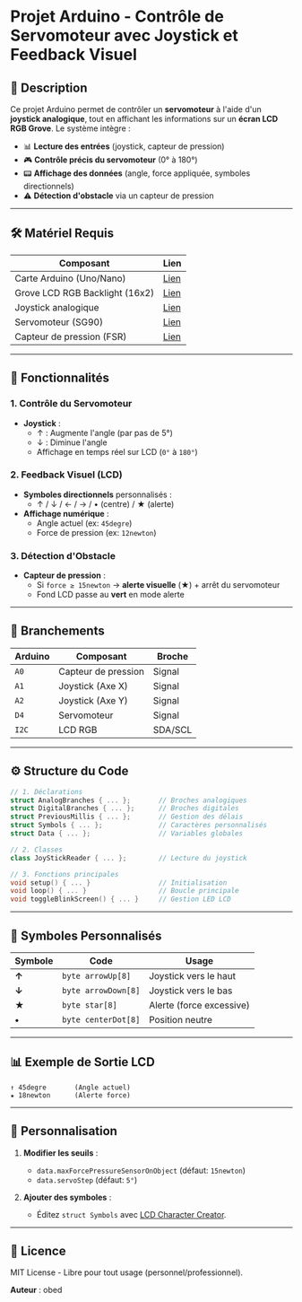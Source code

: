 # **Projet Arduino - Contrôle de Servomoteur avec Joystick et Feedback Visuel**

## 📌 **Description**

Ce projet Arduino permet de contrôler un **servomoteur** à l'aide d'un **joystick analogique**, tout en affichant les informations sur un **écran LCD RGB Grove**. Le système intègre :

- 📊 **Lecture des entrées** (joystick, capteur de pression)
- 🎮 **Contrôle précis du servomoteur** (0° à 180°)
- 📟 **Affichage des données** (angle, force appliquée, symboles directionnels)
- ⚠️ **Détection d'obstacle** via un capteur de pression

---

## 🛠️ **Matériel Requis**

| Composant                      | Lien                                                             |
| ------------------------------ | ---------------------------------------------------------------- |
| Carte Arduino (Uno/Nano)       | [Lien](https://store.arduino.cc/)                                |
| Grove LCD RGB Backlight (16x2) | [Lien](https://www.seeedstudio.com/Grove-LCD-RGB-Backlight.html) |
| Joystick analogique            | [Lien](https://www.seeedstudio.com/Grove-Thumb-Joystick.html)    |
| Servomoteur (SG90)             | [Lien](https://www.seeedstudio.com/Grove-Servo.html)             |
| Capteur de pression (FSR)      | [Lien](https://www.seeedstudio.com/Grove-FSR.html)               |

---

## 🚀 **Fonctionnalités**

### **1. Contrôle du Servomoteur**

- **Joystick** :
  - ↑ : Augmente l'angle (par pas de 5°)
  - ↓ : Diminue l'angle
  - Affichage en temps réel sur LCD (`0°` à `180°`)

### **2. Feedback Visuel (LCD)**

- **Symboles directionnels** personnalisés :
  - ↑ / ↓ / ← / → / • (centre) / ★ (alerte)
- **Affichage numérique** :
  - Angle actuel (ex: `45degre`)
  - Force de pression (ex: `12newton`)

### **3. Détection d'Obstacle**

- **Capteur de pression** :
  - Si `force ≥ 15newton` → **alerte visuelle** (★) + arrêt du servomoteur
  - Fond LCD passe au **vert** en mode alerte

---

## 🔌 **Branchements**

| Arduino | Composant           | Broche  |
| ------- | ------------------- | ------- |
| `A0`    | Capteur de pression | Signal  |
| `A1`    | Joystick (Axe X)    | Signal  |
| `A2`    | Joystick (Axe Y)    | Signal  |
| `D4`    | Servomoteur         | Signal  |
| `I2C`   | LCD RGB             | SDA/SCL |

---

## ⚙️ **Structure du Code**

```cpp
// 1. Déclarations
struct AnalogBranches { ... };       // Broches analogiques
struct DigitalBranches { ... };      // Broches digitales
struct PreviousMillis { ... };       // Gestion des délais
struct Symbols { ... };              // Caractères personnalisés
struct Data { ... };                 // Variables globales

// 2. Classes
class JoyStickReader { ... };        // Lecture du joystick

// 3. Fonctions principales
void setup() { ... }                 // Initialisation
void loop() { ... }                  // Boucle principale
void toggleBlinkScreen() { ... }     // Gestion LED LCD
```

---

## 🌟 **Symboles Personnalisés**

| Symbole | Code                | Usage                    |
| ------- | ------------------- | ------------------------ |
| **↑**   | `byte arrowUp[8]`   | Joystick vers le haut    |
| **↓**   | `byte arrowDown[8]` | Joystick vers le bas     |
| **★**   | `byte star[8]`      | Alerte (force excessive) |
| **•**   | `byte centerDot[8]` | Position neutre          |

---

## 📊 **Exemple de Sortie LCD**

```
↑ 45degre       (Angle actuel)
★ 18newton      (Alerte force)
```

---

## 🔧 **Personnalisation**

1. **Modifier les seuils** :

   - `data.maxForcePressureSensorOnObject` (défaut: `15newton`)
   - `data.servoStep` (défaut: `5°`)

2. **Ajouter des symboles** :
   - Éditez `struct Symbols` avec [LCD Character Creator](https://maxpromer.github.io/LCD-Character-Creator/).

---

## 📜 **Licence**

MIT License - Libre pour tout usage (personnel/professionnel).

**Auteur** : obed
